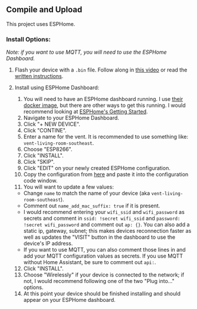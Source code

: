 ## Compile and Upload
This project uses ESPHome.

### Install Options:
  *Note: if you want to use MQTT, you will need to use the ESPHome Dashboard.*

1. Flash your device with a `.bin` file. Follow along in [this video](https://youtu.be/D073FX6kdh8?t=322) or read the [written instructions](/docs/COMPILE_AND_UPLOAD_WRITTEN.md).
 
2. Install using ESPHome Dashboard:
    1. You will need to have an ESPHome dashboard running. I use [their docker image](https://hub.docker.com/r/esphome/esphome), but there are other ways to get this running. I would recommend looking at [ESPHome's Getting Started](https://esphome.io/).
    2. Navigate to your ESPHome Dashboard.
    3. Click "+ NEW DEVICE".
    4. Click "CONTINE".
    5. Enter a name for the vent. It is recommended to use something like: `vent-living-room-southeast`.
    6. Choose "ESP8266".
    7. Click "INSTALL".
    8. Click "SKIP".
    9. Click "EDIT" on your newly created ESPHome configuration.
    10. Copy the configuration from [here](https://raw.githubusercontent.com/BrobstonCreations/yet-another-smart-vent/blob/master/yet_another_smart_vent.yaml) and paste it into the configuration code window.
    11. You will want to update a few values:
      - Change `name` to match the name of your device (aka `vent-living-room-southeast`).
      - Comment out `name_add_mac_suffix: true` if it is present.
      - I would recommend entering your `wifi_ssid` and `wifi_password` as secrets and comment in `ssid: !secret wifi_ssid` and `password: !secret wifi_password` and comment out `ap: {}`. You can also add a static ip, gateway, subnet; this makes devices reconnection faster as well as updates the "VISIT" button in the dashboard to use the device's IP address.
      - If you want to use MQTT, you can also comment those lines in and add your MQTT configuration values as secrets. If you use MQTT without Home Assistant, be sure to comment out `api:`.
     12. Click "INSTALL".
     13. Choose "Wirelessly" if your device is connected to the network; if not, I would recommend following one of the two "Plug into..." options.
     14. At this point your device should be finished installing and should appear on your ESPHome dashboard.

